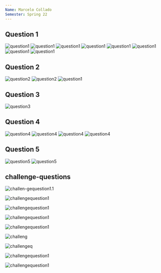 ```yaml
---
Name: Marcelo Collado
Semester: Spring 22
---
```


## Question 1

![question1](q1.png)
![question1](q1.2.png)
![question1](q1.3.png)
![question1](q1.4.png)
![question1](q1.5.png)
![question1](q1.6.png)
![question1](q1.7.png)
![question1](q1.8.png)


## Question 2

![question2](q2.1.png)
![question2](q2.2.png)
![question1](q2.3.png)


## Question 3

![question3](q3.1.png)


## Question 4

![question4](q4.1.png)
![question4](q4.2.png)
![question4](q4.3.png)
![question4](q4.4.png)


## Question 5

![question5](q5.1.png)
![question5](q5.2.png)

## challenge-questions

![challen-gequestion1.1](challengeq1.1.png)

![challengequestion1](challengeq1.2.png)

![challengequestion1](challengeq1.3.png)

![challengequestion1](challengeq1.4.png)

![challengequestion1](challengeq1.5.png)

![challeng](challengeq1.6.png)

![challengeq](challengeq1.7.png)

![challengequestion1](challengeq1.8.png)

![challengequestion1](challengeq1.9.png)

>>
##
>>